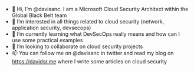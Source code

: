 - 👋 Hi, I’m @davisanc. I am a Microsoft Cloud Security Architect within the Global Black Belt team
- 👀 I’m interested in all things related to cloud security (network, application security, devsecops)
- 🌱 I’m currently learning what DevSecOps really means and how can I use some practical examples 
- 💞️ I’m looking to collaborate on cloud security projects
- 📫 You can follow me on @davisanc in twitter and read my blog on https://davidsr.me where I write some articles on cloud security

<!---
davisanc/davisanc is a ✨ special ✨ repository because its `README.md` (this file) appears on your GitHub profile.
You can click the Preview link to take a look at your changes.
--->
